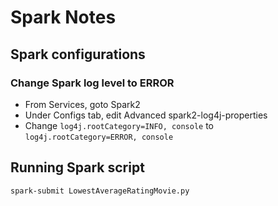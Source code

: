 # Spark Notes

## Spark configurations

### Change Spark log level to ERROR

-   From Services, goto Spark2
-   Under Configs tab, edit Advanced spark2-log4j-properties
-   Change `log4j.rootCategory=INFO, console` to `log4j.rootCategory=ERROR, console`

## Running Spark script

`spark-submit LowestAverageRatingMovie.py`
